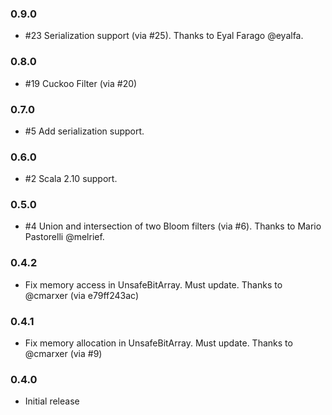 ### 0.9.0

- \#23 Serialization support (via \#25). Thanks to Eyal Farago @eyalfa.

### 0.8.0

- \#19 Cuckoo Filter (via \#20)

### 0.7.0

- \#5 Add serialization support.

### 0.6.0

- \#2 Scala 2.10 support.

### 0.5.0

- \#4 Union and intersection of two Bloom filters (via \#6). Thanks to Mario Pastorelli @melrief.

### 0.4.2

- Fix memory access in UnsafeBitArray. Must update. Thanks to @cmarxer (via e79ff243ac)

### 0.4.1

- Fix memory allocation in UnsafeBitArray. Must update. Thanks to @cmarxer (via \#9)

### 0.4.0

- Initial release
